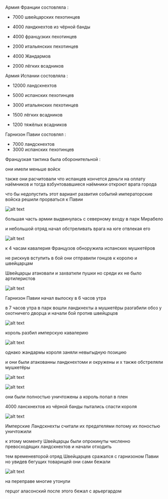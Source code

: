 Армия Франции состовляла :
 
 - 7000 швейцарских пехотинцев
 - 4000 ландкнехтов из чёрной банды
 - 4000 французких пехотинцев
 - 2000 итальянских пехотинцев

 - 4000 Жандармов
 - 2000 лёгких всадников



Армия Испании состовляла :

 - 12000 ландскнехтов
 - 5000 испанских пехотинцев
 - 3000 итальянских пехотинцев



 - 1500 лёгких всадников 
 - 1200 тяжёлых всадников



Гарнизон Павии состовлял :


 - 7000 ландскнехтов
 - 3000 испанских пехотинцев



Французкая тактика была оборонительной :

они имели меньше войск

также они расчитовали что испанцев кончется деньги на оплату наёмников и тогда взбунтовавшиеся наёмники откроют врата города

что бы недопустить этот вариант развития событий императорские войска решили прорваться к Павии

![alt text](image-106.png)


большая часть армии выдвинулась с северному входу в парк Мирабело

и небольшой отряд начал обстреливать врага на юге отвлекая его

![alt text](image-107.png)


к 4 часам кавалерия Французов обноружила испанских мушкетёров 

не рискнув вступить в бой они отправили гонцов к королю и швейцарцам


Швейцарцы атаковали и захватили пушки но среди их не было артилеристов



![alt text](image-108.png)


Гарнизон Павии начал вылоску в 6 часов утра


в 7 часов утра в парк вошли ландкнехты а мушкетёры разгабили обоз у охотничего дворца и начали бой против швейцрцов


![alt text](image-109.png)

король разбил имперскую кавалерию

![alt text](image-110.png)

однако жандармы короля заняли невыгыдную позицию 


и они были атакованны ландкнехтоми и окружены  и х также обстреляли мушкетёры

![alt text](image-111.png)


![alt text](image-112.png)

они были полностью уничтожены а король попал в плен

4000 ланскнехтов из чёрной банды пытались спасти короля

![alt text](image-113.png)


Имперские Ландскнехты считали их предателями  потому их поностью уничтожили


к этому моменту Швейцарцы были опрокинуты численно превосходящих ландскнехтов и начали отходить

тем временевторой отряд Швейцарцев сражался с гарнизоном Павии но увидев бегущих товарищей они сами бежали

![alt text](image-114.png)


на переправе многие утонули 

герцог аласонский после этого бежал с арьергардом
